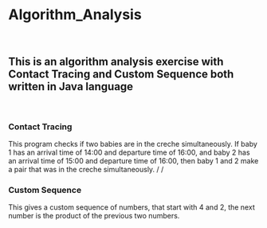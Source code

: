 # Algorithm_Analysis  
<br/>

## This is an algorithm analysis exercise with Contact Tracing and Custom Sequence both written in Java language
<br/>

### Contact Tracing
This program checks if two babies are in the creche simultaneously. If baby 1 has an arrival time of 14:00 and departure time of 16:00, and baby 2 has an arrival time of 15:00 and departure time of 16:00, then baby 1 and 2 make a pair that was in the creche simultaneously.
/
/
### Custom Sequence
This gives a custom sequence of numbers, that start with 4 and 2, the next number is the product of the previous two numbers.
